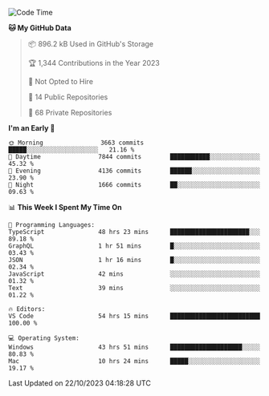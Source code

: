 <!--START_SECTION:waka-->
![Code Time](http://img.shields.io/badge/Code%20Time-4%2C793%20hrs%2011%20mins-blue)

**🐱 My GitHub Data** 

> 📦 896.2 kB Used in GitHub's Storage 
 > 
> 🏆 1,344 Contributions in the Year 2023
 > 
> 🚫 Not Opted to Hire
 > 
> 📜 14 Public Repositories 
 > 
> 🔑 68 Private Repositories 
 > 
**I'm an Early 🐤** 

```text
🌞 Morning                3663 commits        █████░░░░░░░░░░░░░░░░░░░░   21.16 % 
🌆 Daytime                7844 commits        ███████████░░░░░░░░░░░░░░   45.32 % 
🌃 Evening                4136 commits        ██████░░░░░░░░░░░░░░░░░░░   23.90 % 
🌙 Night                  1666 commits        ██░░░░░░░░░░░░░░░░░░░░░░░   09.63 % 
```


📊 **This Week I Spent My Time On** 

```text
💬 Programming Languages: 
TypeScript               48 hrs 23 mins      ██████████████████████░░░   89.18 % 
GraphQL                  1 hr 51 mins        █░░░░░░░░░░░░░░░░░░░░░░░░   03.43 % 
JSON                     1 hr 16 mins        █░░░░░░░░░░░░░░░░░░░░░░░░   02.34 % 
JavaScript               42 mins             ░░░░░░░░░░░░░░░░░░░░░░░░░   01.32 % 
Text                     39 mins             ░░░░░░░░░░░░░░░░░░░░░░░░░   01.22 % 

🔥 Editors: 
VS Code                  54 hrs 15 mins      █████████████████████████   100.00 % 

💻 Operating System: 
Windows                  43 hrs 51 mins      ████████████████████░░░░░   80.83 % 
Mac                      10 hrs 24 mins      █████░░░░░░░░░░░░░░░░░░░░   19.17 % 
```


 Last Updated on 22/10/2023 04:18:28 UTC
<!--END_SECTION:waka-->


